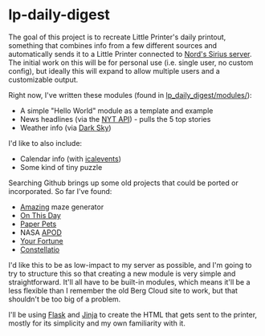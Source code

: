# lp-daily-digest

The goal of this project is to recreate Little Printer's daily printout, something that combines info from a few different sources and automatically sends it to a Little Printer connected to [Nord's Sirius server][nord-sirius]. The initial work on this will be for personal use (i.e. single user, no custom config), but ideally this will expand to allow multiple users and a customizable output.

Right now, I've written these modules (found in [lp\_daily\_digest/modules/](lp_daily_digest/modules/)):

* A simple "Hello World" module as a template and example
* News headlines (via the [NYT API][]) - pulls the 5 top stories
* Weather info (via [Dark Sky][])

I'd like to also include:

* Calendar info (with [icalevents][])
* Some kind of tiny puzzle

Searching Github brings up some old projects that could be ported or incorporated. So far I've found:

* [Amazing][] maze generator
* [On This Day][]
* [Paper Pets][]
* NASA [APOD][]
* [Your Fortune][]
* [Constellatio][]

I'd like this to be as low-impact to my server as possible, and I'm going to try to structure this so that creating a new module is very simple and straightforward. It'll all have to be built-in modules, which means it'll be a less flexible than I remember the old Berg Cloud site to work, but that shouldn't be too big of a problem.

I'll be using [Flask][] and [Jinja][] to create the HTML that gets sent to the printer, mostly for its simplicity and my own familiarity with it.

[nord-sirius]: http://littleprinter.nordprojects.co
[NYT API]: https://developer.nytimes.com/apis
[Dark Sky]: https://darksky.net/dev
[icalevents]: https://github.com/irgangla/icalevents
[On This Day]: https://github.com/alfo/onthisday
[Amazing]: https://github.com/knolleary/amazing
[Paper Pets]: https://github.com/bfirsh/paperpets
[APOD]: https://github.com/idleberg/Little-Printer-APOD
[Your Fortune]: https://github.com/technowizard12/your_fortune_lp
[Constellatio]: https://github.com/albyr/constellatio
[Flask]: https://palletsprojects.com/p/flask/
[Jinja]: https://palletsprojects.com/p/jinja/
